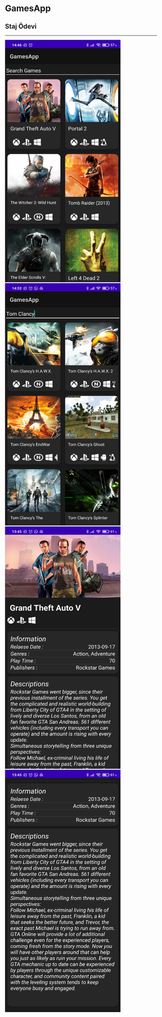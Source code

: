 # GamesApp

## Staj Ödevi


----

  
<div>
<img src=https://github.com/kkaansrky/GamesApp/blob/main/SS/1.jpg  width="383" height="800"/>                                                                                                           
<img src=https://github.com/kkaansrky/GamesApp/blob/main/SS/2.jpg  width="383" height="800"/>
<img src=https://github.com/kkaansrky/GamesApp/blob/main/SS/3.jpg  width="383" height="800"/>                                                                                                           
<img src=https://github.com/kkaansrky/GamesApp/blob/main/SS/4.jpg  width="383" height="800"/> 
</div>

